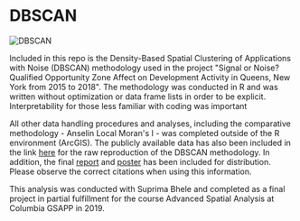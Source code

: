 # DBSCAN

![DBSCAN](https://github.com/nickkunz/queens-dbscan/blob/master/reports/queens_poster.png)

Included in this repo is the Density-Based Spatial Clustering of Applications with Noise (DBSCAN) methodology used in the project "Signal or Noise? Qualified Opportunity Zone Affect on Development Activity in Queens, New York from 2015 to 2018". The methodology was conducted in R and was written without optimization or data frame lists in order to be explicit. Interpretability for those less familiar with coding was important

All other data handling procedures and analyses, including the comparative methodology - Anselin Local Moran's I - was completed outside of the R environment (ArcGIS). The publicly available data has also been included in the link [here](https://drive.google.com/drive/folders/1GC_N-HRVq1KBLgENtm4CiHNiPVkBnAcL?usp=sharing "queens-dbscan data") for the raw reproduction of the DBSCAN methodology. In addition, the final [report](https://github.com/nickkunz/queens-dbscan/reports/queens_report.pdf) and [poster](https://github.com/nickkunz/queens-dbscan/reports/queens_poster.png) has been included for distribution. Please observe the correct citations when using this information.

This analysis was conducted with Suprima Bhele and completed as a final project in partial fulfillment for the course Advanced Spatial Analysis at Columbia GSAPP in 2019.
